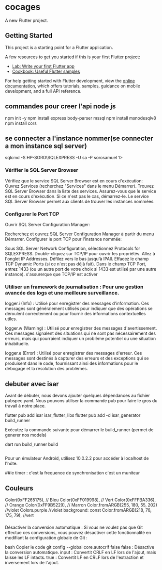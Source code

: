 # cocages

A new Flutter project.

## Getting Started

This project is a starting point for a Flutter application.

A few resources to get you started if this is your first Flutter project:

- [Lab: Write your first Flutter app](https://docs.flutter.dev/get-started/codelab)
- [Cookbook: Useful Flutter samples](https://docs.flutter.dev/cookbook)

For help getting started with Flutter development, view the
[online documentation](https://docs.flutter.dev/), which offers tutorials,
samples, guidance on mobile development, and a full API reference.

## commandes pour creer l'api node js
npm init -y
npm install express body-parser mssql
npm install msnodesqlv8
npm install cors

## se connecter a l'instance nommer(se connecter a mon instance sql server)
sqlcmd -S HP-SORO\SQLEXPRESS -U sa -P sorosamuel
1>

### Vérifier le SQL Server Browser
Vérifiez que le service SQL Server Browser est en cours d'exécution:
Ouvrez Services (recherchez "Services" dans le menu Démarrer).
Trouvez SQL Server Browser dans la liste des services.
Assurez-vous que le service est en cours d'exécution. Si ce n'est pas le cas, démarrez-le.
Le service SQL Server Browser permet aux clients de trouver les instances nommées.


### Configurer le Port TCP
Ouvrir SQL Server Configuration Manager:

Recherchez et ouvrez SQL Server Configuration Manager à partir du menu Démarrer.
Configurer le port TCP pour l'instance nommée:

Sous SQL Server Network Configuration, sélectionnez Protocols for SQLEXPRESS.
Double-cliquez sur TCP/IP pour ouvrir les propriétés.
Allez à l'onglet IP Addresses.
Défilez vers le bas jusqu'à IPAll.
Effacez le champ TCP Dynamic Ports (si ce n'est pas déjà fait).
Dans le champ TCP Port, entrez 1433 (ou un autre port de votre choix si 1433 est utilisé par une autre instance).
s'assurerque que TCP/IP est activer



### Utiliser un framework de journalisation : Pour une gestion avancée des logs et une meilleure surveillance.
logger.i (Info) : Utilisé pour enregistrer des messages d'information. Ces messages sont généralement utilisés pour indiquer que des opérations se déroulent correctement ou pour fournir des informations contextuelles utiles.

logger.w (Warning) : Utilisé pour enregistrer des messages d'avertissement. Ces messages signalent des situations qui ne sont pas nécessairement des erreurs, mais qui pourraient indiquer un problème potentiel ou une situation inhabituelle.

logger.e (Error) : Utilisé pour enregistrer des messages d'erreur. Ces messages sont destinés à capturer des erreurs et des exceptions qui se produisent dans le code, fournissant ainsi des informations pour le débogage et la résolution des problèmes.


## debuter avec isar
Avant de débuter, nous devons ajouter quelques dépendances au fichier pubspec.yaml. Nous pouvons utiliser la commande pub pour faire le gros du travail à notre place.

flutter pub add isar isar_flutter_libs
flutter pub add -d isar_generator build_runner

Exécutez la commande suivante pour démarrer le build_runner (permet de generer nos models)

dart run build_runner build


##
Pour un émulateur Android, utilisez 10.0.2.2 pour accéder à localhost de l'hôte.


##le timer : c'est la frequence de synchronisation c'est un muniteur


## Couleurs
Color(0xFF265175), // Bleu
Color(0xFF019998), // Vert
Color(0xFFFBA336), // Orange
Color(0xFF9B5229), // Marron
Color.fromARGB(255, 180, 55, 202) //violet
Colors.purple //violet
background: const Color.fromARGB(218, 76, 175, 79), //vert


###
Désactiver la conversion automatique : Si vous ne voulez pas que Git effectue ces conversions, vous pouvez désactiver cette fonctionnalité en modifiant la configuration globale de Git :

bash
Copier le code
git config --global core.autocrlf false
false : Désactive la conversion automatique.
input : Convertit CRLF en LF lors de l'ajout, mais laisse les LF intacts.
true : Convertit LF en CRLF lors de l'extraction et inversement lors de l'ajout.
